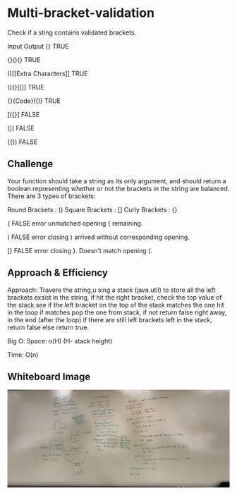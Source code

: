 # Multi-bracket-validation

Check if a sting contains validated brackets.

Input	Output {}	TRUE

{}(){}	TRUE

()[[Extra Characters]]	TRUE

(){}[[]]	TRUE

{}{Code}(())	TRUE

[({}]	FALSE

(]( FALSE

{(})	FALSE


## Challenge
Your function should take a string as its only argument, and should return a boolean representing whether or not the brackets in the string are balanced. There are 3 types of brackets:

Round Brackets : () Square Brackets : [] Curly Brackets : {}

{	FALSE	error unmatched opening { remaining.

)	FALSE	error closing ) arrived without corresponding opening.

[}	FALSE	error closing }. Doesn’t match opening (.

## Approach & Efficiency

Approach:
Travere the string,u sing a stack (java.util) to store all the left brackets exsist in the string,
if hit the right bracket, check the top value of the stack see if the left bracket on the top of the stack matches the one hit in the loop
if matches pop the one from stack, if not return false right away, in the end (after the loop) if there are still left brackets left in the stack, return false else return true.


Big O:
Space: o(H) (H- stack height)

Time:  O(n)


## Whiteboard Image

![multiBracket](../../../../../Assets/multi.jpeg)
